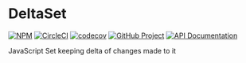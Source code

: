 DeltaSet 
===========================

[![NPM][npm-image]][npm-url]
[![CircleCI][ci-image]][ci-url]
[![codecov][codecov-image]][codecov-url]
[![GitHub Project][github-image]][github-url]
[![API Documentation][api-docs-image]][api-docs-url]

JavaScript Set keeping delta of changes made to it

[npm-image]: https://img.shields.io/npm/v/delta-set.svg?logo=npm
[npm-url]: https://www.npmjs.com/package/delta-set
[ci-image]: https://img.shields.io/circleci/build/github/surol/delta-set?logo=circleci
[ci-url]: https://circleci.com/gh/surol/delta-set
[codecov-image]: https://codecov.io/gh/surol/delta-set/branch/master/graph/badge.svg
[codecov-url]: https://codecov.io/gh/surol/delta-set
[github-image]: https://img.shields.io/static/v1?logo=github&label=GitHub&message=project&color=informational
[github-url]: https://github.com/surol/delta-set
[api-docs-image]: https://img.shields.io/static/v1?logo=typescript&label=API&message=docs&color=informational
[api-docs-url]: https://surol.github.io/delta-set/index.html
